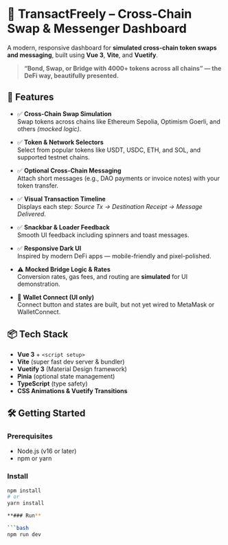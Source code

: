 # 🚀 TransactFreely – Cross-Chain Swap & Messenger Dashboard

A modern, responsive dashboard for **simulated cross-chain token swaps and messaging**, built using **Vue 3**, **Vite**, and **Vuetify**.

> **“Bond, Swap, or Bridge with 4000+ tokens across all chains” — the DeFi way, beautifully presented.**

## 🌟 Features

- ✅ **Cross-Chain Swap Simulation**  
  Swap tokens across chains like Ethereum Sepolia, Optimism Goerli, and others *(mocked logic)*.

- ✅ **Token & Network Selectors**  
  Select from popular tokens like USDT, USDC, ETH, and SOL, and supported testnet chains.

- ✅ **Optional Cross-Chain Messaging**  
  Attach short messages (e.g., DAO payments or invoice notes) with your token transfer.

- ✅ **Visual Transaction Timeline**  
  Displays each step: *Source Tx → Destination Receipt → Message Delivered*.

- ✅ **Snackbar & Loader Feedback**  
  Smooth UI feedback including spinners and toast messages.

- ✅ **Responsive Dark UI**  
  Inspired by modern DeFi apps — mobile-friendly and pixel-polished.

- ⚠️ **Mocked Bridge Logic & Rates**  
  Conversion rates, gas fees, and routing are **simulated** for UI demonstration.

- 🚧 **Wallet Connect (UI only)**  
  Connect button and states are built, but not yet wired to MetaMask or WalletConnect.

## 📦 Tech Stack

- **Vue 3** + `<script setup>`
- **Vite** (super fast dev server & bundler)
- **Vuetify 3** (Material Design framework)
- **Pinia** (optional state management)
- **TypeScript** (type safety)
- **CSS Animations & Vuetify Transitions**

## 🛠️ Getting Started

### Prerequisites
- Node.js (v16 or later)
- npm or yarn

### Install

```bash
npm install
# or
yarn install

**### Run**

```bash
npm run dev
